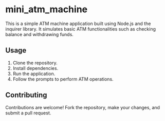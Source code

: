 # mini_atm_machine

This is a simple ATM machine application built using Node.js and the inquirer library. It simulates basic ATM functionalities such as checking balance and withdrawing funds.

## Usage

1. Clone the repository.
2. Install dependencies.
3. Run the application.
4. Follow the prompts to perform ATM operations.

## Contributing

Contributions are welcome! Fork the repository, make your changes, and submit a pull request.
